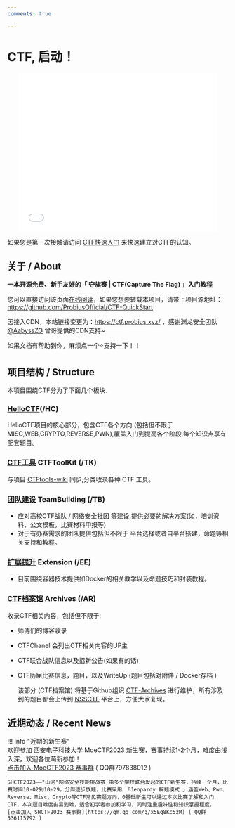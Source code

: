 ```yaml
---
comments: true

---
```


# CTF, 启动！
<div align="center">

<iframe src="//player.bilibili.com/player.html?aid=398221068&bvid=BV13o4y1x7L2&cid=1117061033&high_quality=1&muted=true&autoplay=false" width="90%" height="360" frameborder="no" scrolling="no" allowfullscreen="allowfullscreen"> </iframe>   

</div>

如果您是第一次接触请访问 [CTF快速入门](https://ctf.probius.xyz/HC_Start/) 来快速建立对CTF的认知。

## 关于 / About

**一本开源免费、新手友好的「 夺旗赛 | CTF(Capture The Flag) 」入门教程**

您可以直接访问该页面[在线阅读](https://ctf.probius.xyz/)，如果您想要转载本项目，请带上项目源地址：https://github.com/ProbiusOfficial/CTF-QuickStart

因接入CDN，本站链接变更为：https://ctf.probius.xyz/ ，感谢渊龙安全团队[@AabyssZG](https://github.com/AabyssZG) 曾哥提供的CDN支持~

如果文档有帮助到你，麻烦点一个:star:支持一下！！
## 项目结构 / Structure

本项目围绕CTF分为了下面几个板块.  

### **[HelloCTF](https://ctf.probius.xyz/)(/HC)** 

HelloCTF项目的核心部分，包含CTF各个方向 (包括但不限于MISC,WEB,CRYPTO,REVERSE,PWN),覆盖入门到提高各个阶段,每个知识点享有配套题目。 

### **[CTF工具](https://ctf.probius.xyz/TK/) CTFToolKit (/TK)** 

与项目 [CTFtools-wiki](https://github.com/ProbiusOfficial/CTFtools-wiki) 同步,分类收录各种 CTF 工具。  

### **[团队建设](https://ctf.probius.xyz/TB/) TeamBuilding (/TB)** 
- 应对高校CTF战队 / 网络安全社团 等建设,提供必要的解决方案(如，培训资料，公文模板，比赛材料申报等)
- 对于有办赛需求的团队提供包括但不限于 平台选择或者自平台搭建，命题等相关支持和教程。  
    
### **[扩展提升](https://ctf.probius.xyz/EE) Extension (/EE)** 
- 目前围绕容器技术提供如Docker的相关教学以及命题技巧和封装教程。  

### **[CTF档案馆](https://ctf.probius.xyz/AR) Archives (/AR)** 

收录CTF相关内容，包括但不限于: 

- 师傅们的博客收录
- CTFChanel 会列出CTF相关内容的UP主
- CTF联合战队信息以及招新公告(如果有的话)
- CTF历届比赛信息，题目，以及WriteUp (题目包括对附件 / Docker存档 )
  
  该部分 (CTF档案馆) 将基于Github组织 [CTF-Archives](https://github.com/CTF-Archives) 进行维护，所有涉及到的题目都会上传到 [NSSCTF](https://www.nssctf.cn/) 平台上，方便大家复现。

## 近期动态 / Recent News  
  

!!! Info "近期的新生赛"  
    欢迎参加 西安电子科技大学 MoeCTF2023 新生赛，赛事持续1-2个月，难度由浅入深，欢迎各位萌新参加！  
    [点击加入 MoeCTF2023 赛事群](http://qm.qq.com/cgi-bin/qm/qr?_wv=1027&k=hSpW9WH7e1gGALTDkKj_VkT9jvikTVQb&authKey=%2B0JFQ339kcRG3%2BSKJM7qitEQUb6uYG7eeu0ILOqfJBExD1E3iTB6iZ7%2FafSrRYWr&noverify=0&group_code=797838012) ( QQ群797838012 )  

    SHCTF2023——"山河"网络安全技能挑战赛 由多个学校联合发起的CTF新生赛，持续一个月，比赛时间10-02到10-29，分周逐步放题，比赛采用 「Jeopardy 解题模式 」涵盖Web、Pwn、Reverse、Misc、Crypto等CTF常见赛题方向，0基础新生可以通过本次比赛了解和入门CTF，本次题目难度由易到难，适合初学者参加和学习，同时注重趣味性和知识掌握程度。  
    [点击加入 SHCTF2023 赛事群](https://qm.qq.com/q/x5Eq8Kc5zM) ( QQ群536115792 ) 
